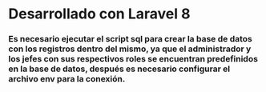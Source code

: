 <h1>Desarrollado con Laravel 8</h1>
<h3>Es necesario ejecutar el script sql para crear la base de datos con los registros dentro del mismo, ya que el administrador y los jefes con sus respectivos roles se encuentran predefinidos en la base de datos, despu&eacute;s es necesario configurar el archivo env para la conexión.</h3>

